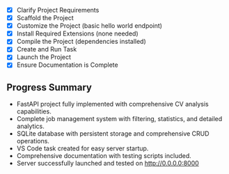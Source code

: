 - [x] Clarify Project Requirements
- [x] Scaffold the Project
- [x] Customize the Project (basic hello world endpoint)
- [x] Install Required Extensions (none needed)
- [x] Compile the Project (dependencies installed)
- [x] Create and Run Task
- [x] Launch the Project
- [x] Ensure Documentation is Complete

## Progress Summary
- FastAPI project fully implemented with comprehensive CV analysis capabilities.
- Complete job management system with filtering, statistics, and detailed analytics.
- SQLite database with persistent storage and comprehensive CRUD operations.
- VS Code task created for easy server startup.
- Comprehensive documentation with testing scripts included.
- Server successfully launched and tested on http://0.0.0.0:8000
